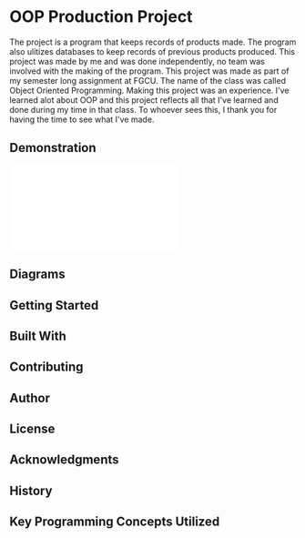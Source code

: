 # OOP Production Project
The project is a program that keeps records of products made. The program also ulitizes databases to keep records of previous products produced.
This project was made by me and was done independently, no team was involved with the making of the program.
This project was made as part of my semester long assignment at FGCU. The name of the class was called Object Oriented Programming.
Making this project was an experience. I've learned alot about OOP and this project reflects all that I've learned and done during my time
in that class. To whoever sees this, I thank you for having the time to see what I've made.

## Demonstration
![JavaDoc](bsantiago25.github.io/OOPProduction/javadoc/index.html)

## Diagrams


## Getting Started


## Built With


## Contributing


## Author


## License


## Acknowledgments


## History


## Key Programming Concepts Utilized
